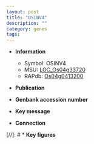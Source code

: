 ```yaml
---
layout: post
title: "OSINV4"
description: ""
category: genes
tags: 
---
```


* **Information**  
    + Symbol: OSINV4  
    + MSU: [LOC_Os04g33720](http://rice.uga.edu/cgi-bin/ORF_infopage.cgi?orf=LOC_Os04g33720)  
    + RAPdb: [Os04g0413200](http://rapdb.dna.affrc.go.jp/viewer/gbrowse_details/irgsp1?name=Os04g0413200)  

* **Publication**  

* **Genbank accession number**  

* **Key message**  

* **Connection**  

[//]: # * **Key figures**  


